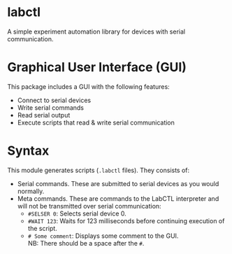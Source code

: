 # labctl
A simple experiment automation library for devices with serial communication. 

# Graphical User Interface (GUI)

This package includes a GUI with the following features:
- Connect to serial devices
- Write serial commands
- Read serial output
- Execute scripts that read & write serial communication

# Syntax

This module generates scripts (`.labctl` files). They consists of:
- Serial commands. These are submitted to serial devices as you would normally.
- Meta commands. These are commands to the LabCTL interpreter and will not be transmitted over serial communication:
  - `#SELSER 0`: Selects serial device 0.
  - `#WAIT 123`: Waits for 123 milliseconds before continuing execution of the script.
  - `# Some comment`: Displays some comment to the GUI. <br/>
  NB: There should be a space after the `#`.